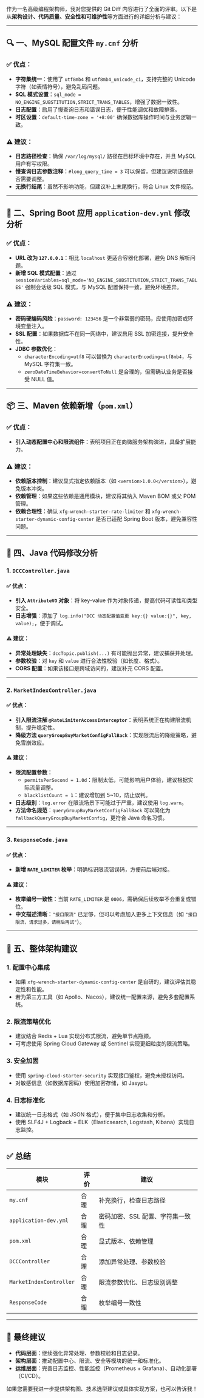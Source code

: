作为一名高级编程架构师，我对您提供的 Git Diff 内容进行了全面的评审。以下是从**架构设计、代码质量、安全性和可维护性**等方面进行的详细分析与建议：

---

## 🔍 一、MySQL 配置文件 `my.cnf` 分析

### ✅ 优点：
- **字符集统一**：使用了 `utf8mb4` 和 `utf8mb4_unicode_ci`，支持完整的 Unicode 字符（如表情符号），避免乱码问题。
- **SQL 模式设置**：`sql_mode = NO_ENGINE_SUBSTITUTION,STRICT_TRANS_TABLES`，增强了数据一致性。
- **日志配置**：启用了慢查询日志和错误日志，便于性能调优和故障排查。
- **时区设置**：`default-time-zone = '+8:00'` 确保数据库操作时间与业务逻辑一致。

### ⚠️ 建议：
- **日志路径检查**：确保 `/var/log/mysql/` 路径在目标环境中存在，并且 MySQL 用户有写权限。
- **慢查询日志参数注释**：`#long_query_time = 3` 可以保留，但建议说明该值是否需要调整。
- **无换行结尾**：虽然不影响功能，但建议补上末尾换行，符合 Linux 文件规范。

---

## 🧱 二、Spring Boot 应用 `application-dev.yml` 修改分析

### ✅ 优点：
- **URL 改为 `127.0.0.1`**：相比 `localhost` 更适合容器化部署，避免 DNS 解析问题。
- **新增 SQL 模式配置**：通过 `sessionVariables=sql_mode='NO_ENGINE_SUBSTITUTION,STRICT_TRANS_TABLES'` 强制会话级 SQL 模式，与 MySQL 配置保持一致，避免环境差异。

### ⚠️ 建议：
- **密码硬编码风险**：`password: 123456` 是一个非常弱的密码，应使用加密或环境变量注入。
- **SSL 配置**：如果数据库不在同一网络中，建议启用 SSL 加密连接，提升安全性。
- **JDBC 参数优化**：
  - `characterEncoding=utf8` 可以替换为 `characterEncoding=utf8mb4`，与 MySQL 字符集一致。
  - `zeroDateTimeBehavior=convertToNull` 是合理的，但需确认业务是否接受 NULL 值。

---

## 📦 三、Maven 依赖新增（`pom.xml`）

### ✅ 优点：
- **引入动态配置中心和限流组件**：表明项目正在向微服务架构演进，具备扩展能力。

### ⚠️ 建议：
- **依赖版本控制**：建议显式指定依赖版本（如 `<version>1.0.0</version>`），避免版本冲突。
- **依赖管理**：如果这些依赖是通用模块，建议将其纳入 Maven BOM 或父 POM 管理。
- **依赖合理性**：确认 `xfg-wrench-starter-rate-limiter` 和 `xfg-wrench-starter-dynamic-config-center` 是否已适配 Spring Boot 版本，避免兼容性问题。

---

## 🧩 四、Java 代码修改分析

### 1. `DCCController.java`

#### ✅ 优点：
- **引入 `AttributeVO` 对象**：将 key-value 作为对象传递，提高代码可读性和类型安全。
- **日志增强**：添加了 `log.info("DCC 动态配置值变更 key:{} value:{}", key, value);`，便于调试。

#### ⚠️ 建议：
- **异常处理缺失**：`dccTopic.publish(...)` 有可能抛出异常，建议捕获并处理。
- **参数校验**：对 `key` 和 `value` 进行合法性校验（如长度、格式）。
- **CORS 配置**：如果该接口是跨域访问的，建议补充 CORS 配置。

---

### 2. `MarketIndexController.java`

#### ✅ 优点：
- **引入限流注解 `@RateLimiterAccessInterceptor`**：表明系统正在构建限流机制，提升稳定性。
- **降级方法 `queryGroupBuyMarketConfigFallBack`**：实现限流后的降级策略，避免雪崩效应。

#### ⚠️ 建议：
- **限流配置参数**：
  - `permitsPerSecond = 1.0d`：限制太低，可能影响用户体验，建议根据实际流量调整。
  - `blacklistCount = 1`：建议增加到 5~10，防止误判。
- **日志级别**：`log.error` 在限流场景下可能过于严重，建议使用 `log.warn`。
- **方法命名规范**：`queryGroupBuyMarketConfigFallBack` 可以简化为 `fallbackQueryGroupBuyMarketConfig`，更符合 Java 命名习惯。

---

### 3. `ResponseCode.java`

#### ✅ 优点：
- **新增 `RATE_LIMITER` 枚举**：明确标识限流错误码，方便前后端对接。

#### ⚠️ 建议：
- **枚举编号一致性**：当前 `RATE_LIMITER` 是 `0006`，需确保后续枚举不会重复或错位。
- **中文描述清晰**：`"接口限流"` 已足够，但可以考虑加入更多上下文信息（如 `"接口限流，请求过多，请稍后再试"`）。

---

## 🧠 五、整体架构建议

### 1. **配置中心集成**
- 如果 `xfg-wrench-starter-dynamic-config-center` 是自研的，建议评估其稳定性和性能。
- 若为第三方工具（如 Apollo、Nacos），建议统一配置来源，避免多套配置系统。

### 2. **限流策略优化**
- 建议结合 Redis + Lua 实现分布式限流，避免单节点瓶颈。
- 可考虑使用 Spring Cloud Gateway 或 Sentinel 实现更细粒度的限流策略。

### 3. **安全加固**
- 使用 `spring-cloud-starter-security` 实现接口鉴权，避免未授权访问。
- 对敏感信息（如数据库密码）使用加密存储，如 Jasypt。

### 4. **日志标准化**
- 建议统一日志格式（如 JSON 格式），便于集中日志收集和分析。
- 使用 SLF4J + Logback + ELK（Elasticsearch, Logstash, Kibana）实现日志监控。

---

## ✅ 总结

| 模块 | 评价 | 建议 |
|------|------|------|
| `my.cnf` | 合理 | 补充换行，检查日志路径 |
| `application-dev.yml` | 合理 | 密码加密、SSL 配置、字符集一致性 |
| `pom.xml` | 合理 | 显式版本、依赖管理 |
| `DCCController` | 合理 | 添加异常处理、参数校验 |
| `MarketIndexController` | 合理 | 限流参数优化、日志级别调整 |
| `ResponseCode` | 合理 | 枚举编号一致性 |

---

## 🧭 最终建议

- **代码层面**：继续强化异常处理、参数校验和日志记录。
- **架构层面**：推动配置中心、限流、安全等模块的统一和标准化。
- **运维层面**：完善日志监控、性能监控（Prometheus + Grafana）、自动化部署（CI/CD）。

如果您需要我进一步提供架构图、技术选型建议或具体实现方案，也可以告诉我！